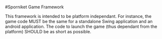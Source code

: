 #Sporniket Game Framework

This framework is intended to be platform independant. For instance, the game code MUST be the same for a standalone Swing application and an android application. The code to launch the game (thus dependant from the platform) SHOULD be as short as possible.
